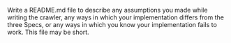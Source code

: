 Write a README.md file to describe any assumptions you made while writing the crawler,
any ways in which your implementation differs from the three Specs,
or any ways in which you know your implementation fails to work.
This file may be short.
